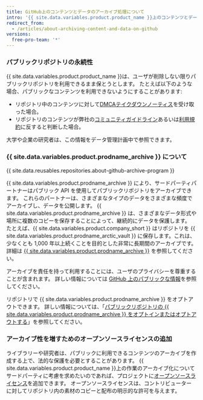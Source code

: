 ```yaml
---
title: GitHub上のコンテンツとデータのアーカイブ処理について
intro: '{{ site.data.variables.product.product_name }}上のコンテンツとデータを、他の人々が見て参照できるよう、アーカイブできます。'
redirect_from:
  - /articles/about-archiving-content-and-data-on-github
versions:
  free-pro-team: '*'
---
```


### パブリックリポジトリの永続性

{{ site.data.variables.product.product_name }}は、ユーザが削除しない限りパブリックリポジトリを利用できるまま保とうとします。 たとえば以下のような場合、パブリックなコンテンツを利用できないようにすることがあります:

- リポジトリ中のコンテンツに対して[DMCAテイクダウンノーティス](/articles/dmca-takedown-policy)を受け取った場合。
- リポジトリのコンテンツが弊社の[コミュニティガイドライン](/articles/github-community-guidelines)あるいは[利用規約](/articles/github-terms-of-service/)に反すると判断した場合。

大学や企業の研究者は、この情報をデータ管理計画中で参照できます。

### {{ site.data.variables.product.prodname_archive }} について

{{ site.data.reusables.repositories.about-github-archive-program }}

{{ site.data.variables.product.prodname_archive }} により、サードパーティパートナーはパブリック API を使用してパブリックリポジトリをアーカイブできます。 これらのパートナーは、さまざまなタイプのデータをさまざまな頻度でアーカイブし、データを公開します。 {{ site.data.variables.product.prodname_archive }} は、さまざまなデータ形式や場所に複数のコピーを保存することによって、継続的にデータを保護します。 たとえば、{{ site.data.variables.product.company_short }} はリポジトリを {{ site.data.variables.product.prodname_arctic_vault }} に保存します。これは、少なくとも 1,000 年以上続くことを目的とした非常に長期間のアーカイブです。 詳細は [{{ site.data.variables.product.prodname_archive }}](https://archiveprogram.github.com/) を参照してください。

アーカイブを責任を持って利用することには、ユーザのプライバシーを尊重することが含まれます。 詳しい情報については [GitHub 上のパブリックな情報](/articles/github-privacy-statement/#public-information-on-github)を参照してください。

リポジトリで {{ site.data.variables.product.prodname_archive }} をオプトアウトできます。 詳しい情報については、「[パブリックリポジトリの {{ site.data.variables.product.prodname_archive }} をオプトインまたはオプトアウトする](/github/understanding-how-github-uses-and-protects-your-data/opting-into-or-out-of-the-github-archive-program-for-your-public-repository)」を参照してください。

### アーカイブ性を増すためのオープンソースライセンスの追加

ライブラリーや研究者は、パブリックに利用できるコンテンツのアーカイブを作成する上で、法的な保護を必要とすることがあります。 {{ site.data.variables.product.product_name }}上の作業のアーカイブ化についてサードパーティに考慮を求めたいのであれば、プロジェクトに[オープンソースライセンス](/articles/open-source-licensing)を追加できます。 オープンソースライセンスは、コントリビューターに対してリポジトリ内の素材のコピーと配布の明示的な許可を与えます。
